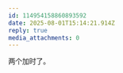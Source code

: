 ```yaml
---
id: 114954158860893592
date: 2025-08-01T15:14:21.914Z
reply: true
media_attachments: 0
---
```


两个加时了。

